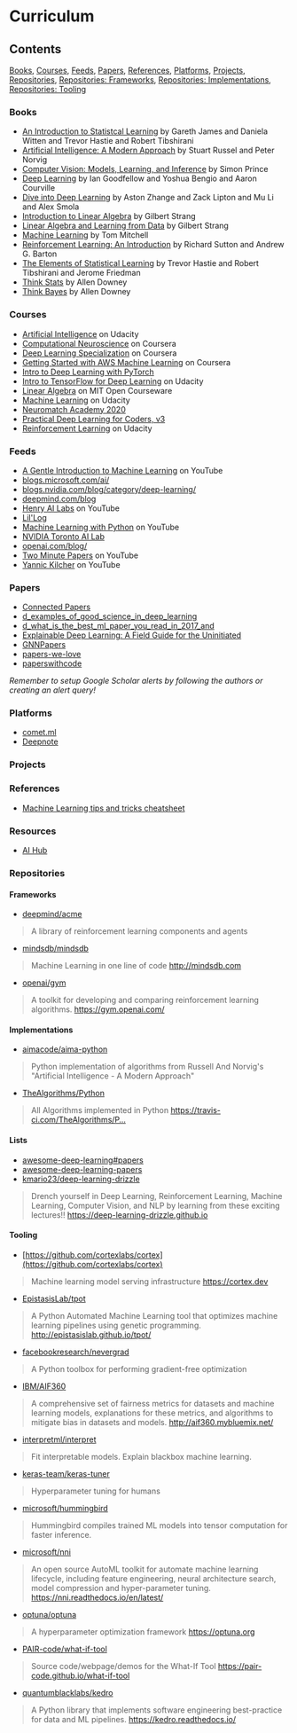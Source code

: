 # Curriculum

## Contents

[Books](#Books), [Courses](#Courses), [Feeds](#Feeds), [Papers](#Papers), [References](#References), [Platforms](#Platforms), [Projects](#Projects), [Repositories](#Repositories), [Repositories: Frameworks](#Frameworks), [Repositories: Implementations](#Implementations), [Repositories: Tooling](#Tooling)


### Books

- [An Introduction to Statistcal Learning](http://faculty.marshall.usc.edu/gareth-james/ISL/) by Gareth James and Daniela Witten and Trevor Hastie and Robert Tibshirani
- [Artificial Intelligence: A Modern Approach](http://aima.cs.berkeley.edu/) by Stuart Russel and Peter Norvig
- [Computer Vision: Models, Learning, and Inference](http://www.computervisionmodels.com/) by Simon Prince
- [Deep Learning](http://www.deeplearningbook.org/) by Ian Goodfellow and Yoshua Bengio and Aaron Courville
- [Dive into Deep Learning](http://d2l.ai/) by Aston Zhange and Zack Lipton and Mu Li and Alex Smola 
- [Introduction to Linear Algebra](http://math.mit.edu/~gs/linearalgebra/) by Gilbert Strang
- [Linear Algebra and Learning from Data](http://math.mit.edu/~gs/learningfromdata/) by Gilbert Strang
- [Machine Learning](http://www.cs.cmu.edu/afs/cs.cmu.edu/user/mitchell/ftp/mlbook.html) by Tom Mitchell
- [Reinforcement Learning: An Introduction](http://incompleteideas.net/book/the-book-2nd.html) by Richard Sutton and Andrew G. Barton
- [The Elements of Statistical Learning](https://web.stanford.edu/~hastie/Papers/ESLII.pdf) by Trevor Hastie and Robert Tibshirani and Jerome Friedman
- [Think Stats](http://greenteapress.com/thinkstats/) by Allen Downey
- [Think Bayes](https://greenteapress.com/wp/think-bayes/) by Allen Downey

### Courses

- [Artificial Intelligence](https://www.udacity.com/course/artificial-intelligence--ud954) on Udacity
- [Computational Neuroscience](https://www.coursera.org/learn/computational-neuroscience/home/welcome) on Coursera
- [Deep Learning Specialization](https://www.coursera.org/specializations/deep-learning) on Coursera
- [Getting Started with AWS Machine Learning](https://www.coursera.org/learn/aws-machine-learning/home/welcome) on Coursera
- [Intro to Deep Learning with PyTorch](https://www.udacity.com/course/deep-learning-pytorch--ud188)
- [Intro to TensorFlow for Deep Learning](https://www.udacity.com/course/intro-to-tensorflow-for-deep-learning--ud187) on Udacity
- [Linear Algebra](https://ocw.mit.edu/courses/mathematics/18-06-linear-algebra-spring-2010/) on MIT Open Courseware
- [Machine Learning](https://www.udacity.com/course/machine-learning--ud262) on Udacity
- [Neuromatch Academy 2020](https://neuromatch.io/academy/)
- [Practical Deep Learning for Coders, v3](https://course.fast.ai/)
- [Reinforcement Learning](https://www.udacity.com/course/reinforcement-learning--ud600) on Udacity

### Feeds

- [A Gentle Introduction to Machine Learning](https://www.youtube.com/playlist?list=PLblh5JKOoLUICTaGLRoHQDuF_7q2GfuJF) on YouTube
- [blogs.microsoft.com/ai/](https://blogs.microsoft.com/ai/)
- [blogs.nvidia.com/blog/category/deep-learning/](https://blogs.nvidia.com/blog/category/deep-learning/)
- [deepmind.com/blog](https://deepmind.com/blog)
- [Henry AI Labs](https://www.youtube.com/channel/UCHB9VepY6kYvZjj0Bgxnpbw) on YouTube
- [Lil'Log](https://lilianweng.github.io/lil-log/)
- [Machine Learning with Python](https://www.youtube.com/playlist?list=PLQVvvaa0QuDfKTOs3Keq_kaG2P55YRn5v) on YouTube
- [NVIDIA Toronto AI Lab](https://nv-tlabs.github.io/)
- [openai.com/blog/](https://openai.com/blog/)
- [Two Minute Papers](https://www.youtube.com/user/keeroyz) on YouTube
- [Yannic Kilcher](https://www.youtube.com/channel/UCZHmQk67mSJgfCCTn7xBfew) on YouTube

### Papers

- [Connected Papers](https://www.connectedpapers.com/)
- [d_examples_of_good_science_in_deep_learning](https://www.reddit.com/r/MachineLearning/comments/gpgspf/d_examples_of_good_science_in_deep_learning/)
- [d_what_is_the_best_ml_paper_you_read_in_2017_and](https://www.reddit.com/r/MachineLearning/comments/7n69h0/d_what_is_the_best_ml_paper_you_read_in_2017_and/)
- [Explainable Deep Learning: A Field Guide for the Uninitiated](https://arxiv.org/abs/2004.14545)
- [GNNPapers](https://github.com/thunlp/GNNPapers)
- [papers-we-love](https://github.com/papers-we-love/papers-we-love)
- [paperswithcode](https://paperswithcode.com/)

_Remember to setup Google Scholar alerts by following the authors or creating an alert query!_ 

### Platforms

- [comet.ml](https://www.comet.ml/site/)
- [Deepnote](https://deepnote.com/)

### Projects

### References

- [Machine Learning tips and tricks cheatsheet](https://stanford.edu/~shervine/teaching/cs-229/cheatsheet-machine-learning-tips-and-tricks#diagnostics)

### Resources

- [AI Hub](https://aihub.cloud.google.com/u/0/)

### Repositories

#### Frameworks

- [deepmind/acme](https://github.com/deepmind/acme)
> A library of reinforcement learning components and agents
- [mindsdb/mindsdb](https://github.com/mindsdb/mindsdb)
> Machine Learning in one line of code http://mindsdb.com
- [openai/gym](https://github.com/openai/gym)
> A toolkit for developing and comparing reinforcement learning algorithms. https://gym.openai.com/

#### Implementations

- [aimacode/aima-python](https://github.com/aimacode/aima-python)
> Python implementation of algorithms from Russell And Norvig's "Artificial Intelligence - A Modern Approach"
- [TheAlgorithms/Python](https://github.com/TheAlgorithms/Python)
> All Algorithms implemented in Python https://travis-ci.com/TheAlgorithms/P…

#### Lists

- [awesome-deep-learning#papers](https://github.com/ChristosChristofidis/awesome-deep-learning#papers)
- [awesome-deep-learning-papers](https://github.com/terryum/awesome-deep-learning-papers)
- [kmario23/deep-learning-drizzle](https://github.com/kmario23/deep-learning-drizzle)
> Drench yourself in Deep Learning, Reinforcement Learning, Machine Learning, Computer Vision, and NLP by learning from these exciting lectures!! https://deep-learning-drizzle.github.io

#### Tooling

- [https://github.com/cortexlabs/cortex](https://github.com/cortexlabs/cortex)
> Machine learning model serving infrastructure https://cortex.dev
- [EpistasisLab/tpot](https://github.com/EpistasisLab/tpot)
> A Python Automated Machine Learning tool that optimizes machine learning pipelines using genetic programming. http://epistasislab.github.io/tpot/
- [facebookresearch/nevergrad](https://github.com/facebookresearch/nevergrad)
> A Python toolbox for performing gradient-free optimization
- [IBM/AIF360](https://github.com/IBM/AIF360)
> A comprehensive set of fairness metrics for datasets and machine learning models, explanations for these metrics, and algorithms to mitigate bias in datasets and models. http://aif360.mybluemix.net/
- [interpretml/interpret](https://github.com/interpretml/interpret)
> Fit interpretable models. Explain blackbox machine learning.
- [keras-team/keras-tuner](https://github.com/keras-team/keras-tuner)
> Hyperparameter tuning for humans
- [microsoft/hummingbird](https://github.com/microsoft/hummingbird)
> Hummingbird compiles trained ML models into tensor computation for faster inference.
- [microsoft/nni](https://github.com/microsoft/nni)
> An open source AutoML toolkit for automate machine learning lifecycle, including feature engineering, neural architecture search, model compression and hyper-parameter tuning. https://nni.readthedocs.io/en/latest/
- [optuna/optuna](https://github.com/optuna/optuna)
> A hyperparameter optimization framework https://optuna.org
- [PAIR-code/what-if-tool](https://github.com/PAIR-code/what-if-tool)
> Source code/webpage/demos for the What-If Tool https://pair-code.github.io/what-if-tool
- [quantumblacklabs/kedro](https://github.com/quantumblacklabs/kedro)
> A Python library that implements software engineering best-practice for data and ML pipelines. https://kedro.readthedocs.io/